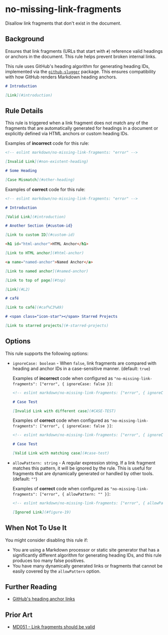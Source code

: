 # no-missing-link-fragments

Disallow link fragments that don't exist in the document.

## Background

Ensures that link fragments (URLs that start with `#`) reference valid headings or anchors in the document. This rule helps prevent broken internal links.

This rule uses GitHub's heading algorithm for generating heading IDs, implemented via the [`github-slugger`](https://github.com/Flet/github-slugger) package. This ensures compatibility with how GitHub renders Markdown heading anchors.

```markdown
# Introduction

[Link](#introduction) 
```

## Rule Details

This rule is triggered when a link fragment does not match any of the fragments that are automatically generated for headings in a document or explicitly defined via HTML anchors or custom heading IDs.

Examples of **incorrect** code for this rule:

```markdown
<!-- eslint markdown/no-missing-link-fragments: "error" -->

[Invalid Link](#non-existent-heading)

# Some Heading

[Case Mismatch](#other-heading)
```

Examples of **correct** code for this rule:

```markdown
<!-- eslint markdown/no-missing-link-fragments: "error" -->

# Introduction

[Valid Link](#introduction)

# Another Section {#custom-id}

[Link to custom ID](#custom-id)

<h1 id="html-anchor">HTML Anchor</h1>

[Link to HTML anchor](#html-anchor)

<a name="named-anchor">Named Anchor</a>

[Link to named anchor](#named-anchor)

[Link to top of page](#top)

[Link](#L2)

# café

[Link to café](#caf%C3%A9)

# <span class="icon-star"></span> Starred Projects

[Link to starred projects](#-starred-projects)
```

## Options

This rule supports the following options:

* `ignoreCase: boolean` -
    When `false`, link fragments are compared with heading and anchor IDs in a case-sensitive manner. (default: `true`)

    Examples of **incorrect** code when configured as `"no-missing-link-fragments": ["error", { ignoreCase: false }]`:

    ```markdown
    <!-- eslint markdown/no-missing-link-fragments: ["error", { ignoreCase: false }] -->
    
    # Case Test

    [Invalid Link with different case](#CASE-TEST)
    ```

    Examples of **correct** code when configured as `"no-missing-link-fragments": ["error", { ignoreCase: false }]`:

    ```markdown
    <!-- eslint markdown/no-missing-link-fragments: ["error", { ignoreCase: false }] -->
    
    # Case Test

    [Valid Link with matching case](#case-test)
    ```

* `allowPattern: string` -
    A regular expression string. If a link fragment matches this pattern, it will be ignored by the rule. This is useful for fragments that are dynamically generated or handled by other tools. (default: `""`)

    Examples of **correct** code when configured as `"no-missing-link-fragments": ["error", { allowPattern: "" }]`:

    ```markdown
    <!-- eslint markdown/no-missing-link-fragments: ["error", { allowPattern: "^figure-" }] -->

    [Ignored Link](#figure-19)
    ```

## When Not To Use It

You might consider disabling this rule if:

* You are using a Markdown processor or static site generator that has a significantly different algorithm for generating heading IDs, and this rule produces too many false positives.
* You have many dynamically generated links or fragments that cannot be easily covered by the `allowPattern` option.

## Further Reading

* [GitHub's heading anchor links](https://docs.github.com/en/get-started/writing-on-github/getting-started-with-writing-and-formatting-on-github/basic-writing-and-formatting-syntax#section-links)

## Prior Art

* [MD051 - Link fragments should be valid](https://github.com/DavidAnson/markdownlint/blob/main/doc/md051.md)
